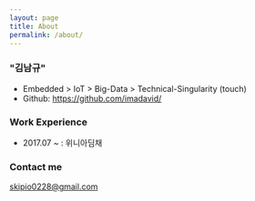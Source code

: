 ```yaml
---
layout: page
title: About
permalink: /about/
---
```



### "김남규"
- Embedded > IoT > Big-Data > Technical-Singularity (touch)
- Github: https://github.com/imadavid/     


### Work Experience

- 2017.07 ~        : 위니아딤채


### Contact me

[skipio0228@gmail.com](mailto:email@domain.com)